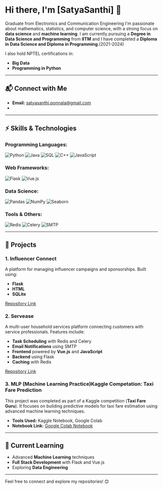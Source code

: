 # Hi there, I'm [SatyaSanthi] 👋  
Graduate from Electronics and Communication Engineering
I'm passionate about mathematics, statistics, and computer science, with a strong focus on **data science** and **machine learning**.  I am currently pursuing a **Degree in Data Science and Programming** from **IITM**  and I have completed a **Diploma in Data Science and Diploma in Programming**.(2021-2024)
  

I also hold NPTEL certifications in:  
- **Big Data**  
- **Programming in Python**  

---

## 📬 Connect with Me  
- **Email:** [satyasanthi.ponnala@gmail.com](mailto:your-email@example.com)  
-
---

## ⚡ Skills & Technologies  

### Programming Languages:  
![Python](https://img.shields.io/badge/-Python-blue) ![Java](https://img.shields.io/badge/-Java-yellow) ![SQL](https://img.shields.io/badge/-SQL-lightgrey) ![C++](https://img.shields.io/badge/-C++-blue) ![JavaScript](https://img.shields.io/badge/-JavaScript-yellow)  


### Web Frameworks:  
![Flask](https://img.shields.io/badge/-Flask-lightblue) ![Vue.js](https://img.shields.io/badge/-Vue.js-green)  

### Data Science:  
![Pandas](https://img.shields.io/badge/-Pandas-blue) ![NumPy](https://img.shields.io/badge/-NumPy-lightblue)  ![Seaborn](https://img.shields.io/badge/-Seaborn-blue)   

### Tools & Others:  
![Redis](https://img.shields.io/badge/-Redis-red) ![Celery](https://img.shields.io/badge/-Celery-green) ![SMTP](https://img.shields.io/badge/-SMTP-lightgrey)  

---

## 🚀 Projects  

### 1. **Influencer Connect**  
A platform for managing influencer campaigns and sponsorships. Built using:  
- **Flask**  
- **HTML**  
- **SQLite**  

[Repository Link](https://github.com/your-repo-link)  

### 2. **Servease**  
A multi-user household services platform connecting customers with service professionals. Features include:  
- **Task Scheduling** with Redis and Celery  
- **Email Notifications** using SMTP  
- **Frontend** powered by **Vue.js** and **JavaScript**  
- **Backend** using Flask  
- **Caching** with Redis  

[Repository Link](https://github.com/your-repo-link)  

### 3. **MLP (Machine Learning Practice)Kaggle Competation: Taxi Fare Prediction**  
This project was completed as part of a Kaggle competition (**Taxi Fare Guru**). It focuses on building predictive models for taxi fare estimation using advanced machine learning techniques.  
- **Tools Used:** Kaggle Notebook, Google Colab  
- **Notebook Link:** [Google Colab Notebook](https://colab.research.google.com/drive/1V6-55pc3UbbmyRjRCXnradTwSz-bNzrW#scrollTo=3C-LlJaR2F-X&uniqifier=1)  

---

## 🌱 Current Learning  
- Advanced **Machine Learning** techniques  
- **Full Stack Development** with Flask and Vue.js  
- Exploring **Data Engineering**  

---

Feel free to connect and explore my repositories! 😊  


